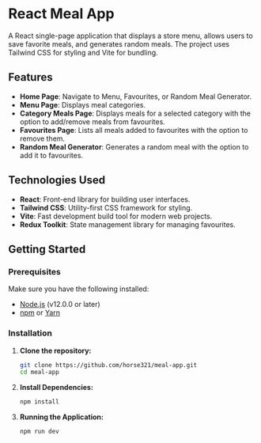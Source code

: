 # React Meal App

A React single-page application that displays a store menu, allows users to save favorite meals, and generates random meals. The project uses Tailwind CSS for styling and Vite for bundling.

## Features

- **Home Page**: Navigate to Menu, Favourites, or Random Meal Generator.
- **Menu Page**: Displays meal categories.
- **Category Meals Page**: Displays meals for a selected category with the option to add/remove meals from favourites.
- **Favourites Page**: Lists all meals added to favourites with the option to remove them.
- **Random Meal Generator**: Generates a random meal with the option to add it to favourites.

## Technologies Used

- **React**: Front-end library for building user interfaces.
- **Tailwind CSS**: Utility-first CSS framework for styling.
- **Vite**: Fast development build tool for modern web projects.
- **Redux Toolkit**: State management library for managing favourites.

## Getting Started

### Prerequisites

Make sure you have the following installed:

- [Node.js](https://nodejs.org/) (v12.0.0 or later)
- [npm](https://www.npmjs.com/) or [Yarn](https://yarnpkg.com/)

### Installation

1. **Clone the repository:**

   ```sh
   git clone https://github.com/horse321/meal-app.git
   cd meal-app

2. **Install Dependencies:**

   ```sh
   npm install

3. **Running the Application:**

   ```sh
   npm run dev





